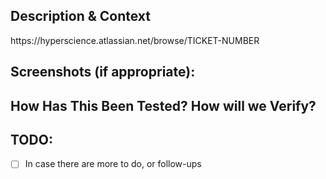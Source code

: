 <!--- Provide ticket # a general summary of your changes in the Title above -->

## Description & Context
<!--- Describe your changes, how they work, any trade-offs or considerations made. PR descriptions can provide easily-referenceable documentation for all code changes! -->
<!--- Why is this change required? What problem does it solve? -->

<!-- If it exists, create link to the ticket: --> https://hyperscience.atlassian.net/browse/TICKET-NUMBER

## Screenshots (if appropriate):
<!-- Gifs are great! -->

## How Has This Been Tested? How will we Verify?
<!--- Please describe in detail how you tested your changes. -->
<!--- Include details of your testing environment, tests ran to see how -->
<!--- your change affects other areas of the code, etc. -->

## TODO:
<!--- Go over all the following points, and put an `x` in all the boxes that apply. -->
<!--- If you're unsure about any of these, don't hesitate to ask. We're here to help! -->
- [ ] In case there are more to do, or follow-ups
